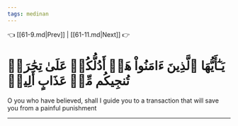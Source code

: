 ```yaml
---
tags: medinan
---
```


👈 [[61-9.md|Prev]] | [[61-11.md|Next]] 👉

# يَـٰٓأَيُّهَا ٱلَّذِينَ ءَامَنُواْ هَلۡ أَدُلُّكُمۡ عَلَىٰ تِجَٰرَةٖ تُنجِيكُم مِّنۡ عَذَابٍ أَلِيمٖ

O you who have believed, shall I guide you to a transaction that will save you from a painful punishment

---

